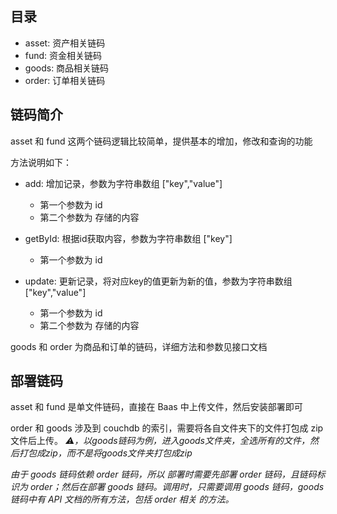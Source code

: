 ## 目录

* asset: 资产相关链码
* fund: 资金相关链码
* goods: 商品相关链码
* order: 订单相关链码

## 链码简介

asset 和 fund 这两个链码逻辑比较简单，提供基本的增加，修改和查询的功能

方法说明如下：

* add: 增加记录，参数为字符串数组 ["key","value"]
    * 第一个参数为 id
    * 第二个参数为 存储的内容

* getById: 根据id获取内容，参数为字符串数组 ["key"]
    * 第一个参数为 id

* update: 更新记录，将对应key的值更新为新的值，参数为字符串数组 ["key","value"]
    * 第一个参数为 id
    * 第二个参数为 存储的内容

goods 和 order 为商品和订单的链码，详细方法和参数见接口文档

## 部署链码

asset 和 fund 是单文件链码，直接在 Baas 中上传文件，然后安装部署即可

order 和 goods 涉及到 couchdb 的索引，需要将各自文件夹下的文件打包成 zip 文件后上传。
<em>⚠️，以goods链码为例，进入goods文件夹，全选所有的文件，然后打包成zip，而不是将goods文件夹打包成zip<em>

由于 goods 链码依赖 order 链码，所以 部署时需要先部署 order 链码，且链码标识为 order；然后在部署
 goods 链码。调用时，只需要调用 goods 链码，goods 链码中有 API 文档的所有方法，包括 order 相关
的方法。